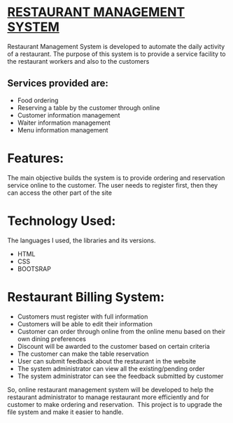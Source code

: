 <h1><a href="https://qwaeku.github.io/EL-CAMINO/">RESTAURANT MANAGEMENT SYSTEM</a></h1>
Restaurant Management System is developed to automate the daily activity of a restaurant. The purpose of this system is to provide a service facility to the restaurant workers and also to the customers 

## Services provided are:
* Food ordering
* Reserving a table by the customer through online
* Customer information management
* Waiter information management
* Menu information management
  
# Features:
The main objective builds the system is to provide ordering and reservation service online to the customer. The user needs to register first, then they can access the other part of the site

# Technology Used:
The languages I used, the libraries and its versions.
* HTML
* CSS
* BOOTSRAP

# Restaurant Billing System:
<ul>
<li>Customers must register with full information</li>
<li>Customers will be able to edit their information</li>
<li>Customer can order through online from the online menu based on their own dining preferences</li>
<li>Discount will be awarded to the customer based on certain criteria</li>
<li>The customer can make the table reservation</li>
<li>User can submit feedback about the restaurant in the website</li>
<li>The system administrator can view all the existing/pending order</li>
<li>The system administrator can see the feedback submitted by customer</li>
</ul>  

So, online restaurant management system will be developed to help the restaurant administrator to manage restaurant more efficiently and for customer to make ordering and reservation.  This project is to upgrade the file system and make it easier to handle.
